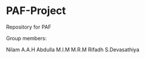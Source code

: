 # PAF-Project
Repository for PAF 

Group members:

Nilam A.A.H
Abdulla M.I.M
M.R.M Rifadh
S.Devasathiya
